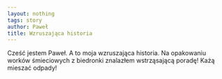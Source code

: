 ```yaml
---
layout: nothing
tags: story
author: Paweł
title: Wzruszająca historia
---
```

Cześć jestem Paweł. A to moja wzruszająca historia. Na opakowaniu worków śmieciowych z biedronki znalazłem wstrząsającą poradę! Każą mieszać odpady!